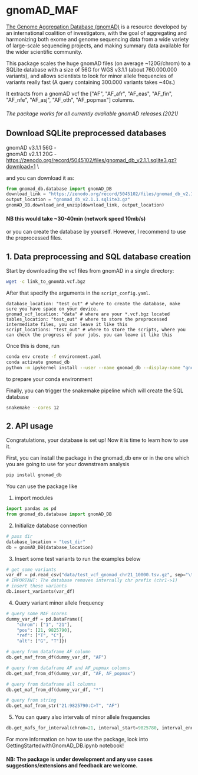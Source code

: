 # gnomAD_MAF
[The Genome Aggregation Database (gnomAD)](https://gnomad.broadinstitute.org) is a resource developed by an international coalition of investigators, with the goal of aggregating and harmonizing both exome and genome sequencing data from a wide variety of large-scale sequencing projects, and making summary data available for the wider scientific community.

This package scales the huge gnomAD files (on average ~120G/chrom) to a SQLite database with a size of 56G for WGS v3.1.1 (about 760.000.000 variants), and allows scientists to look for minor allele frequencies of variants really fast (A query containing 300.000 variants takes ~40s.)

It extracts from a gnomAD vcf the ["AF", "AF_afr", "AF_eas", "AF_fin", "AF_nfe", "AF_asj", "AF_oth", "AF_popmax"] columns. 

###### The package works for all currently available gnomAD releases.(2021) 

## Download SQLite preprocessed databases

gnomAD v3.1.1 56G -  \
gnomAD v2.1.1 20G - https://zenodo.org/record/5045102/files/gnomad_db_v2.1.1.sqlite3.gz?download=1 \

and you can download it as:

```python
from gnomad_db.database import gnomAD_DB
download_link = "https://zenodo.org/record/5045102/files/gnomad_db_v2.1.1.sqlite3.gz?download=1"
output_location = "gnomad_db_v2.1.1.sqlite3.gz"
gnomAD_DB.download_and_unzip(download_link, output_location)
```
#### NB this would take ~30-40min (network speed 10mb/s)



or you can create the database by yourself. However, I recommend to use the preprocessed files.
## 1. Data preprocessing and SQL database creation

Start by downloading the vcf files from gnomAD in a single directory:

```bash
wget -c link_to_gnomAD.vcf.bgz
```

After that specify the arguments in the ```script_config.yaml```.
```
database_location: "test_out" # where to create the database, make sure you have space on your device.
gnomad_vcf_location: "data" # where are your *.vcf.bgz located
tables_location: "test_out" # where to store the preprocessed intermediate files, you can leave it like this 
script_locations: "test_out" # where to store the scripts, where you can check the progress of your jobs, you can leave it like this
```

Once this is done, run
```bash
conda env create -f environment.yaml
conda activate gnomad_db
python -m ipykernel install --user --name gnomad_db --display-name "gnomad_db"
```
to prepare your conda environment

Finally, you can trigger the snakemake pipeline which will create the SQL database
```bash
snakemake --cores 12
```

## 2. API usage

Congratulations, your database is set up! Now it is time to learn how to use it.

First, you can install the package in the gnomad_db env or in the one which you are going to use for your downstream analysis
```bash
pip install gnomad_db
```

You can use the package like

1. import modules
```python
import pandas as pd
from gnomad_db.database import gnomAD_DB
```

2. Initialize database connection
```python
# pass dir
database_location = "test_dir"
db = gnomAD_DB(database_location)
```

3. Insert some test variants to run the examples below
```python
# get some variants
var_df = pd.read_csv("data/test_vcf_gnomad_chr21_10000.tsv.gz", sep="\t", names=db.columns, index_col=False)
# IMPORTANT: The database removes internally chr prefix (chr1->1)
# insert these variants
db.insert_variants(var_df)
```

4. Query variant minor allele frequency
```python
# query some MAF scores
dummy_var_df = pd.DataFrame({
    "chrom": ["1", "21"], 
    "pos": [21, 9825790], 
    "ref": ["T", "C"], 
    "alt": ["G", "T"]})

# query from dataframe AF column
db.get_maf_from_df(dummy_var_df, "AF")

# query from dataframe AF and AF_popmax columns
db.get_maf_from_df(dummy_var_df, "AF, AF_popmax")

# query from dataframe all columns
db.get_maf_from_df(dummy_var_df, "*")

# query from string
db.get_maf_from_str("21:9825790:C>T", "AF")
```

5. You can query also intervals of minor allele frequencies
```python
db.get_mafs_for_interval(chrom=21, interval_start=9825780, interval_end=9825799, query="AF")
```

For more information on how to use the package, look into GettingStartedwithGnomAD_DB.ipynb notebook!

#### NB: The package is under development and any use cases suggestions/extensions and feedback are welcome.
